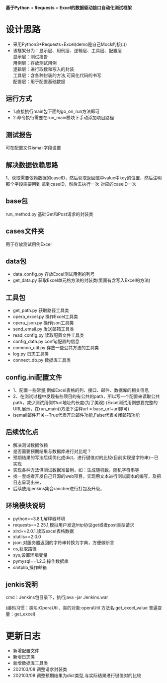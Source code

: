 ####  基于Python + Requests + Excel的数据驱动接口自动化测试框架
# 设计思路
* 采用Python3+Requests+Excel(demo是自己Mock的接口)  
* 该框架分为：显示层、用例层、逻辑层、工具层、配置层  
显示层：测试报告  
用例层：存放测试用例  
逻辑层：进行取数和写入的封装  
工具层：含各种封装的方法,可简化代码的书写  
配置层：用于配置基础数据



## 运行方式
* 1.直接执行main包下面的go_on_run方法即可
* 2.命令执行需要在run_main模块下手动添加项目路径

## 测试报告
可在配置文件ismail字段设置

## 解决数据依赖思路
1、获取需要依赖数据的caseID，然后获取返回值中value中key的位置，然后注明那个字段需要用到
拿到caseID，然后去执行一次 对应的caseID一次

## base包
run_method.py       基础Get和Post请求的封装类

## cases文件夹
用于存放测试用例Excel

## data包
* data_config.py      存放Excel测试用例的列号
* get_data.py         获取Excel单元格方法的封装类(里面有含写入Excel的方法)

## 工具包
* get_path.py         获取路径工具类
* opera_excel.py      操作Excel工具类
* opera_json.py       操作json工具类
* send_email.py       发送邮箱工具类
* read_config.py      读取配置文件工具类
* config_data.py      config配置的信息
* common_util.py      存放一些公共方法的工具类
* log.py              日志工具类
* connect_db.py       数据库工具类

## config.ini配置文件
* 1、配置一些常量,例如Excel表格的列、接口、邮件、数据库的相关信息
* 2、在测试过程中发现有些项目的有公共的path，所以写一个配置来读取公共path，减少测试用例中url地址的长度(为了美观)
    (Excel测试用例想要完整的URL展示，在run_main()方法下注释url = base_url+url即可)
* isemail邮件开关--True代表开启邮件功能,False代表关闭邮箱功能

## 后续优化点
* 解决测试数据依赖
* 是否需要预期结果与数据库进行对比呢？
* 预期结果的写法后续优化成dict，进行键值对的比较(目前实现是字符串)--已实现
* 实现各种方法供测试数据准备用，如：生成随机数，随机字符串等
* 找一套或者开发自己开源的web项目，实现用文本进行测试脚本的编写，及把日志呈现出来，
* 后续使用jenkins集合rancher进行打包及升级，


## 环境模块说明
* python==3.8.1,解释器环境
* requests==2.25.1,模拟用户发送http协议get或者post类型请求
* xlrd==2.0.1,读取excel表格数据
* xlutils==2.0.0
* json,对服务器返回的字符串转换为字典，方便做断言
* os,获取路径
* sys,设置环境变量
* pymysql==1.2.3,操作数据库
* smtplib,操作邮箱


## jenkis说明
cmd：Jenkins包目录下，执行java -jar Jenkins.war

(编码习惯：类名:OperaUtil、类的对象:operaUtil
         方法名:get_excel_value 普遍变量：get_excel)

# 更新日志
* 新增配置文件
* 新增日志类
* 新增数据库工具类
* 202103/08 调整请求封装类
* 202103/08 调整预期结果为dict类型,与实际结果进行键值对的比较
